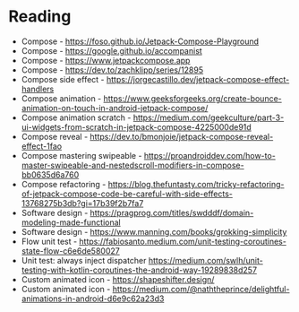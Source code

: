 # Reading

- Compose - https://foso.github.io/Jetpack-Compose-Playground
- Compose - https://google.github.io/accompanist
- Compose - https://www.jetpackcompose.app
- Compose - https://dev.to/zachklipp/series/12895
- Compose side effect - https://jorgecastillo.dev/jetpack-compose-effect-handlers
- Compose animation - https://www.geeksforgeeks.org/create-bounce-animation-on-touch-in-android-jetpack-compose/
- Compose animation scratch - https://medium.com/geekculture/part-3-ui-widgets-from-scratch-in-jetpack-compose-4225000de91d
- Compose reveal - https://dev.to/bmonjoie/jetpack-compose-reveal-effect-1fao
- Compose mastering swipeable - https://proandroiddev.com/how-to-master-swipeable-and-nestedscroll-modifiers-in-compose-bb0635d6a760
- Compose refactoring - https://blog.thefuntasty.com/tricky-refactoring-of-jetpack-compose-code-be-careful-with-side-effects-13768275b3db?gi=17b39f2b7fa7
- Software design - https://pragprog.com/titles/swdddf/domain-modeling-made-functional
- Software design - https://www.manning.com/books/grokking-simplicity
- Flow unit test - https://fabiosanto.medium.com/unit-testing-coroutines-state-flow-c6e6de580027
- Unit test: always inject dispatcher https://medium.com/swlh/unit-testing-with-kotlin-coroutines-the-android-way-19289838d257
- Custom animated icon - https://shapeshifter.design/
- Custom animated icon - https://medium.com/@naththeprince/delightful-animations-in-android-d6e9c62a23d3
